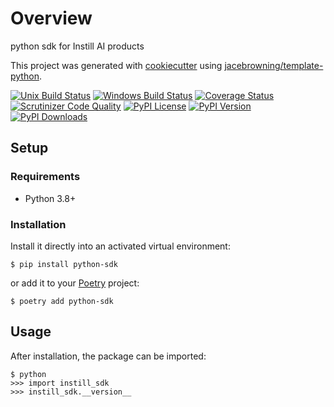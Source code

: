# Overview

python sdk for Instill AI products

This project was generated with [cookiecutter](https://github.com/audreyr/cookiecutter) using [jacebrowning/template-python](https://github.com/jacebrowning/template-python).

[![Unix Build Status](https://img.shields.io/github/actions/workflow/status/instill-ai/python-sdk/main.yml?branch=main&label=linux)](https://github.com/instill-ai/python-sdk/actions)
[![Windows Build Status](https://img.shields.io/appveyor/ci/instill-ai/python-sdk.svg?label=windows)](https://ci.appveyor.com/project/instill-ai/python-sdk)
[![Coverage Status](https://img.shields.io/codecov/c/gh/instill-ai/python-sdk)](https://codecov.io/gh/instill-ai/python-sdk)
[![Scrutinizer Code Quality](https://img.shields.io/scrutinizer/g/instill-ai/python-sdk.svg)](https://scrutinizer-ci.com/g/instill-ai/python-sdk)
[![PyPI License](https://img.shields.io/pypi/l/python-sdk.svg)](https://pypi.org/project/python-sdk)
[![PyPI Version](https://img.shields.io/pypi/v/python-sdk.svg)](https://pypi.org/project/python-sdk)
[![PyPI Downloads](https://img.shields.io/pypi/dm/python-sdk.svg?color=orange)](https://pypistats.org/packages/python-sdk)

## Setup

### Requirements

* Python 3.8+

### Installation

Install it directly into an activated virtual environment:

```text
$ pip install python-sdk
```

or add it to your [Poetry](https://poetry.eustace.io/) project:

```text
$ poetry add python-sdk
```

## Usage

After installation, the package can be imported:

```text
$ python
>>> import instill_sdk
>>> instill_sdk.__version__
```
